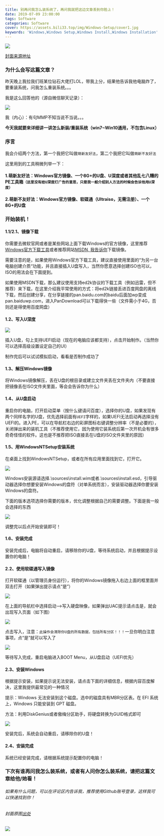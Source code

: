 ```yaml
---
title: 别再问我怎么装系统了，再问我就把这边文章丢到你脸上！
date: 2019-07-09 23:00:00
tags: Software
categories: Software
cover: https://assets.bili33.top/img/Windows-Setup/cover1.jpg
keywords: 'Windows,Windows Setup,Windows Install,Windows Installation'
---
```


![](https://assets.bili33.top/img/Windows-Setup/cover1.jpg)

[封面来源地址](https://www.pixiv.net/member_illust.php?mode=medium&illust_id=72039875)

### 为什么会写这篇文章？

昨天晚上我拉我们班某位钻石大佬打LOL，带我上分，结果他告诉我他电脑炸了，要重装系统，问我怎么重装系统。。。

我是这么回答他的（源自微信聊天记录）：

![](https://assets.bili33.top/img/Windows-Setup/WeChat-Chatting.png)

我（内心）：有句MMP不知当说不当说。。。

**今天我就要来详细讲一讲怎么新装/重装系统（win7~Win10通用，不包含Linux）**

### 序言

我会介绍两个方法，第一个我把它叫做``萌新友好法``，第二个我把它叫做``萌新不友好法``

这里用到的工具稍微列举一下：

#### 1.萌新友好法：Windows官方镜像、一个8G+的U盘、U深度或者其他乱七八糟的PE工具箱``（这里没有给U深度打广告的意思，只是我一般介绍别人方法的时候会告诉他用U深度）``

#### 2.萌新不友好法：Windows官方镜像、软碟通（Ultraiso，无需注册）、一个8G+的U盘



### 开始装机！

#### 1.1/2.1、镜像下载

你需要去微软官网或者是某些网站上面下载Windows的官方镜像，这里推荐[Windows官方下载工具](https://www.microsoft.com/zh-cn/software-download/windows10)或者推荐网站[MSDN, 我告诉你](https://msdn.itellyou.cn/)下载镜像。

需要注意的是，如果使用Windows官方下载工具，建议直接使用里面的“为另一台电脑创建介质“功能，并且直接插入U盘写入，当然你愿意选择创建ISO也可以，ISO的用法会在下面提到。

如果使用MSDN下载，那么建议使用支持ed2k协议的下载工具（例如迅雷，但不推荐）来下载，在这里介绍我平常使用的方式：将ed2k链接丢进百度网盘的离线下载，然后创建分享，在分享链接的pan.baidu.com的baidu后面加wp变成pan.baiduwp.com，进入PanDownload可以下载得快一些（文件需小于4G，否则还是得使用百度网盘）



#### 1.2、写入U深度

![](https://assets.bili33.top/img/Windows-Setup/U-Deep.jpg)

插入U盘，勾上支持UEFI启动（现在的电脑应该都支持），点击开始制作。（当然你可以选择高级设置设定自己的UI）

制作完后可以试试模拟启动，看看是否制作成功了



#### 1.3、解压Windows镜像

将Windows镜像解压，丢在U盘的根目录或建立文件夹丢在文件夹内（不要直接把镜像丢在ISO文件夹里面，等会会告诉你为什么）



#### 1.4、从U盘启动

重启你的电脑，打开启动菜单（按什么键请问百度），选择你的U盘，如果发现有两个同样名字的U盘，优先选择前面有``UEFI``字样的，如果UEFI无法启动再选择没有UEFI的。进入PE，可以在导航栏右边的彩屏图标右键调整分辨率（不是必要的），关闭弹出来的装机工具（不推荐使用它，因为使用它装系统后第一次开机会有很多奇奇怪怪的软件。这也是不推荐把ISO直接丢在U盘的ISO文件夹里的原因）

#### 1.5、用WindowsNTSetup安装系统

在桌面上找到WindowsNTSetup，或者在所有应用里面找到它，打开它。

![](https://assets.bili33.top/img/Windows-Setup/WindowsNTSetup.png)

Windows安装源请选择.\sources\install.wim或者.\sources\install.esd，引导驱动器选择你想要安装Windows的盘符（对单系统而言），安装驱动器选择你要安装Windows的盘符。

下面的版本选项选择你需要的版本，优化调整根据自己的需要调整。下面是我一般会选择的东西

![](https://assets.bili33.top/img/Windows-Setup/config.png)

调整完以后点开始安装即可！

#### 1.6、安装完成

安装完成后，电脑将自动重启，请移除你的U盘，等待系统启动，并且根据提示设置你的电脑！



#### 2.2、使用软碟通写入镜像

打开软碟通（以管理员身份运行），将你的Windows镜像拖入右边上面的框里面并双击打开（如果弹出提示请点“是”）

![](https://assets.bili33.top/img/Windows-Setup/Ultraiso1.png)

在上面的导航栏中选择启动-->写入硬盘映像，如果弹出UAC提示请点击是，就会出现写入页面（如下图）

![](https://assets.bili33.top/img/Windows-Setup/Ultraiso2.png)

点击写入，注意：``此操作会清除你U盘的所有数据，包括所有分区！！！``一旦你明白注意事项，点“是”就可以写入了

![](https://assets.bili33.top/img/Windows-Setup/Ultraiso3.png)

等待写入完成，重启电脑进入BOOT Menu，从U盘启动（UEFI优先）

#### 2.3、安装Windows

根据提示安装，如果提示说无法安装，请点击下面的详细信息，根据内容百度解决，这里我提供最常见的一种情况

提示：Windows 无法安装到这个磁盘。选中的磁盘具有MBR分区表。在 EFI 系统上，Windows 只能安装到 GPT 磁盘。

方法：利用DiskGenius或者傲梅分区助手，将硬盘转换为GUID格式即可

![](https://assets.bili33.top/img/Windows-Setup/DG1.png)

安装完后，系统会自动重启，请移除你的U盘！

#### 2.4、安装完成

系统已经安装完成，请根据系统提示配置你的电脑！



### 下次有谁再问我怎么装系统，或者有人问你怎么装系统，请把这篇文章给他/她看！

###### 如果有什么问题，可以在评论区内告诉我，推荐使用Github账号登录，这样我可以快速找到你！



###### 封面原图[出处](https://www.pixiv.net/member_illust.php?mode=medium&illust_id=72039875)

![](https://assets.bili33.top/img/Windows-Setup/Cover.jpg)